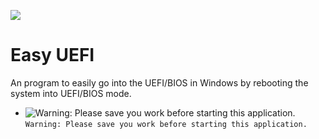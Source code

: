 ![](https://lh3.google.com/u/0/d/1IDbDWUereqEkcI4MWkrSFCyOuCBQlDnE=w1600-h722-iv2 "")
# Easy UEFI
An program to easily go into the UEFI/BIOS in Windows by rebooting the system into UEFI/BIOS mode.

- ![Warning: Please save you work before starting this application.](https://via.placeholder.com/15/f03c15/000000?text=+) `Warning: Please save you work before starting this application.`

